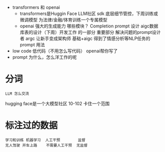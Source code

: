 - transformers 和 openai 
    - transformers是Huggin Face LLM社区 sdk
        底层细节管控，下周训练或微调模型  为法律/金融/体育训练一个专属模型
    - openai 强大的生成能力 哪些模块？
        Completion
        prompt 设计 aigc数据库表的设计（下周）开发工作 的一部分 重要部分
        解决问题的prompt设计者
    argc 让新手变成架构师 基础+aigc
    得到了情感分析等NLP任务的prompt 用法
- low code 低代码（不用怎么写代码） openai帮你写了
- prompt 为什么，怎么洋工作的呢

# 分词
    LLM 怎么交流
hugging face是一个大模型社区
10-102 卡住一个范围
# 标注过的数据
    学习和训练 机器学习  人工干预        监督
    无人驾驶 开车上路    不需要人工干预  无监督
